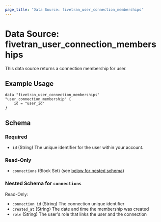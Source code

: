 ```yaml
---
page_title: "Data Source: fivetran_user_connection_memberships"
---
```


# Data Source: fivetran_user_connection_memberships

This data source returns a connection membership for user.

## Example Usage

```hcl
data "fivetran_user_connection_memberships" "user_connection_membership" {
    id = "user_id"
}
```

<!-- schema generated by tfplugindocs -->
## Schema

### Required

- `id` (String) The unique identifier for the user within your account.

### Read-Only

- `connections` (Block Set) (see [below for nested schema](#nestedblock--connections))

<a id="nestedblock--connections"></a>
### Nested Schema for `connections`

Read-Only:

- `connection_id` (String) The connection unique identifier
- `created_at` (String) The date and time the membership was created
- `role` (String) The user's role that links the user and the connection